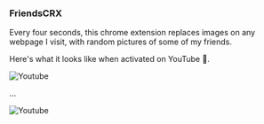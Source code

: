 ### FriendsCRX

Every four seconds, this chrome extension replaces images on any webpage I visit, with random pictures of some of my friends. 

Here's what it looks like when activated on YouTube 👀. 

![Youtube](https://res.cloudinary.com/dd3hmuucq/image/upload/v1626372936/friendsFX/sddd_w6nxdb.jpg)

...


![Youtube](https://res.cloudinary.com/dd3hmuucq/image/upload/v1626372931/friendsFX/sdfs_tlhg8u.jpg)